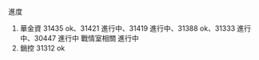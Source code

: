 進度

1. 華金資
   31435 ok、31421 進行中、31419 進行中、31388 ok、31333 進行中、30447 進行中
   戰情室相關 進行中
2. 銷控 31312 ok
